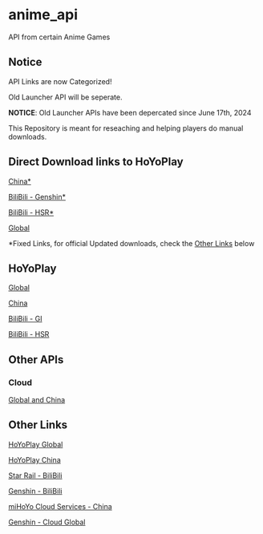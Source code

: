 # anime_api #

API from certain Anime Games

## Notice ##

API Links are now Categorized!

Old Launcher API will be seperate.

**NOTICE**: Old Launcher APIs have been depercated since June 17th, 2024

This Repository is meant for reseaching and helping players do manual downloads.

## Direct Download links to HoYoPlay ##

[China*](https://hyp-webstatic.mihoyo.com/hyp-client/hyp_cn_setup_1.0.5.exe)

[BiliBili - Genshin*](https://pkg.biligame.com/games/yuanshen_setup_202405212026/697971/yuanshen_setup_202405212026.exe)

[BiliBili - HSR*](https://pkg.biligame.com/games/StarRail_setup_1.0.5/390774/StarRail_setup_1.0.5.exe)

[Global](https://sg-public-api.hoyoverse.com/event/download_porter/trace/hyp_global/hyphoyoverse/default)

*Fixed Links, for official Updated downloads, check the [Other Links](#other-links) below

## HoYoPlay ##

[Global](./HoYoPlay/Global.md)

[China](./HoYoPlay/China.md)

[BiliBili - GI](./HoYoPlay/BiliBili%20-%20Genshin.md)

[BiliBili - HSR](./HoYoPlay/BiliBili%20-%20Star%20Rail.md)

## Other APIs ##

### Cloud ###

[Global and China](./Cloud/APIs.md)

## Other Links ##

[HoYoPlay Global](https://hoyoplay.hoyoverse.com)

[HoYoPlay China](https://launcher.mihoyo.com)

[Star Rail - BiliBili](https://www.biligame.com/detail/?id=108586)

[Genshin - BiliBili](https://www.biligame.com/detail/?id=105667)

[miHoYo Cloud Services - China](https://mhyy.mihoyo.com/)

[Genshin - Cloud Global](https://cloudgenshin.hoyoverse.com/en-us)
